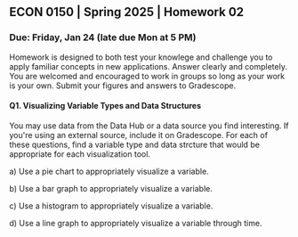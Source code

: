 

<div style="margin-top: -70px;"></div>

## ECON 0150 | Spring 2025 | Homework 02

### Due: Friday, Jan 24 (late due Mon at 5 PM)

Homework is designed to both test your knowlege and challenge you to apply familiar concepts in new applications. Answer clearly and completely. You are welcomed and encouraged to work in groups so long as your work is your own. Submit your figures and answers to Gradescope.

#### Q1. Visualizing Variable Types and Data Structures

You may use data from the Data Hub or a data source you find interesting. If you're using an external source, include it on Gradescope. For each of these questions, find a variable type and data strcture that would be appropriate for each visualization tool.



a) Use a pie chart to appropriately visualize a variable. 

b) Use a bar graph to appropriately visualize a variable.

c) Use a histogram to appropriately visualize a variable.

d) Use a line graph to appropriately visualize a variable through time.
